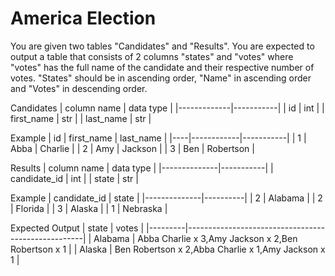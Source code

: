 # America Election

You are given two tables "Candidates" and "Results". You are expected to output a table that consists of 2 columns "states" and "votes" where "votes" has the full name of the candidate and their respective number of votes. "States" should be in ascending order, "Name" in ascending order and "Votes" in descending order.

Candidates
| column name | data type |
|-------------|-----------|
| id          | int       |
| first_name  | str       |
| last_name   | str       |

Example
| id | first_name | last_name |
|----|------------|-----------|
| 1  | Abba       | Charlie   |
| 2  | Amy        | Jackson   |
| 3  | Ben        | Robertson |

Results
| column name  | data type |
|--------------|-----------|
| candidate_id | int       |
| state        | str       |

Example
| candidate_id | state    |
|--------------|----------|
| 2            | Alabama  |
| 2            | Florida  |
| 3            | Alaska   |
| 1            | Nebraska |

Expected Output
| state   | votes                                              |
|---------|----------------------------------------------------|
| Alabama | Abba Charlie x 3,Amy Jackson x 2,Ben Robertson x 1 |
| Alaska  | Ben Robertson x 2,Abba Charlie x 1,Amy Jackson x 1 |